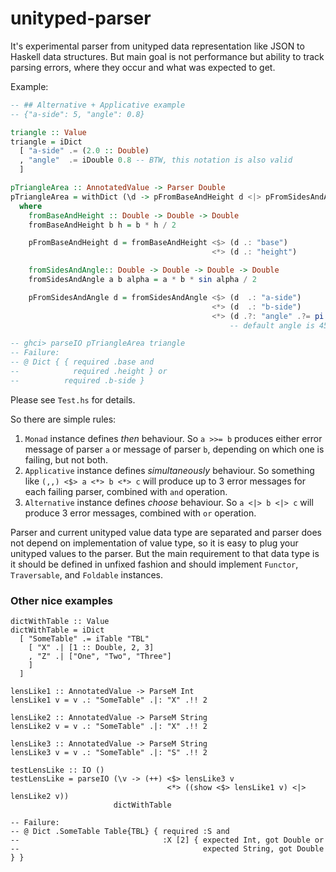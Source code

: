 # unityped-parser

It's experimental parser from unityped data representation like JSON
to Haskell data structures. But main goal is not performance but
ability to track parsing errors, where they occur and what was
expected to get.

Example:

```haskell
-- ## Alternative + Applicative example
-- {"a-side": 5, "angle": 0.8}

triangle :: Value
triangle = iDict
  [ "a-side" .= (2.0 :: Double)
  , "angle"  .= iDouble 0.8 -- BTW, this notation is also valid
  ]

pTriangleArea :: AnnotatedValue -> Parser Double
pTriangleArea = withDict (\d -> pFromBaseAndHeight d <|> pFromSidesAndAngle d)
  where
    fromBaseAndHeight :: Double -> Double -> Double
    fromBaseAndHeight b h = b * h / 2

    pFromBaseAndHeight d = fromBaseAndHeight <$> (d .: "base")
                                             <*> (d .: "height")

    fromSidesAndAngle:: Double -> Double -> Double -> Double
    fromSidesAndAngle a b alpha = a * b * sin alpha / 2

    pFromSidesAndAngle d = fromSidesAndAngle <$> (d  .: "a-side")
                                             <*> (d  .: "b-side")
                                             <*> (d .?: "angle" .?= pi / 4)
                                                 -- default angle is 45 deg

-- ghci> parseIO pTriangleArea triangle
-- Failure:
-- @ Dict { { required .base and
--            required .height } or
--          required .b-side }
```

Please see `Test.hs` for details.

So there are simple rules:
  1. `Monad` instance defines *then* behaviour. So `a >>= b` produces
     either error message of parser `a` or message of parser `b`, depending
     on which one is failing, but not both.
  2. `Applicative` instance defines *simultaneously* behaviour. So
     something like `(,,) <$> a <*> b <*> c` will produce up to 3 error
     messages for each failing parser, combined with `and` operation.
  3. `Alternative` instance defines *choose* behaviour. So `a <|> b <|> c`
     will produce 3 error messages, combined with `or` operation.

Parser and current unityped value data type are separated and parser
does not depend on implementation of value type, so it is easy to plug
your unityped values to the parser. But the main requirement to that
data type is it should be defined in unfixed fashion and should
implement `Functor`, `Traversable`, and `Foldable` instances.

### Other nice examples

```
dictWithTable :: Value
dictWithTable = iDict
  [ "SomeTable" .= iTable "TBL"
    [ "X" .| [1 :: Double, 2, 3]
    , "Z" .| ["One", "Two", "Three"]
    ]
  ]

lensLike1 :: AnnotatedValue -> ParseM Int
lensLike1 v = v .: "SomeTable" .|: "X" .!! 2

lensLike2 :: AnnotatedValue -> ParseM String
lensLike2 v = v .: "SomeTable" .|: "X" .!! 2

lensLike3 :: AnnotatedValue -> ParseM String
lensLike3 v = v .: "SomeTable" .|: "S" .!! 2

testLensLike :: IO ()
testLensLike = parseIO (\v -> (++) <$> lensLike3 v
                                   <*> ((show <$> lensLike1 v) <|> lensLike2 v))
                       dictWithTable

-- Failure:
-- @ Dict .SomeTable Table{TBL} { required :S and
--                                :X [2] { expected Int, got Double or
--                                         expected String, got Double } }

```
